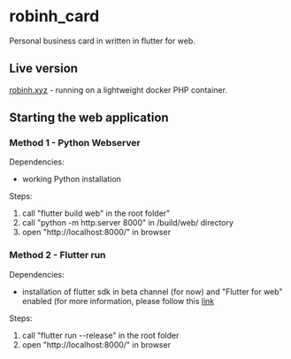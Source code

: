 # robinh_card

Personal business card in written in flutter for web.

## Live version
[robinh.xyz](https://robinh.xyz/) - running on a lightweight docker PHP container.

## Starting the web application

### Method 1 - Python Webserver
Dependencies: 
- working Python installation

Steps:
1. call "flutter build web" in the root folder"
2. call "python -m http.server 8000" in /build/web/ directory
3. open "http://localhost:8000/" in browser

### Method 2 - Flutter run
Dependencies: 
- installation of flutter sdk in beta channel (for now) and "Flutter for web" enabled (for more information, please follow this [link](https://flutter.dev/docs/get-started/web)

Steps:
1. call "flutter run --release" in the root folder
2. open "http://localhost:8000/" in browser